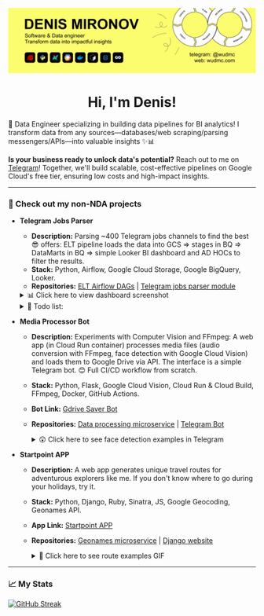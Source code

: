 ![Profile Header](./header.png)

<div align="center">
  <h1>Hi, I'm Denis!</h1>
</div>

🚀 Data Engineer specializing in building data pipelines for BI analytics! I transform data from any sources—databases/web scraping/parsing messengers/APIs—into valuable insights ✨📊 

**Is your business ready to unlock data's potential?** Reach out to me on [Telegram](https://t.me/wudmc)! Together, we'll build scalable, cost-effective pipelines on Google Cloud's free tier, ensuring low costs and high-impact insights.
    
---

### 💼 Check out my non-NDA projects 

- **Telegram Jobs Parser**
  - **Description:** Parsing ~400 Telegram jobs channels to find the best 😎 offers: ELT pipeline loads the data into GCS => stages in BQ => DataMarts in BQ => simple Looker BI dashboard and AD HOCs to filter the results.
  - **Stack:** Python, Airflow, Google Cloud Storage, Google BigQuery, Looker.
  - **Repositories:** [ELT Airflow DAGs](https://github.com/WuDMC/ELT_DAGs_for_tg_jobs_parser) | [Telegram jobs parser module](https://github.com/WuDMC/tg_jobs_parser_module)
  <!--
  - **Looker Dashboard:** [View Dashboard](https://lookerstudio.google.com/reporting/87cf00b3-86c9-4203-865b-54320c762bb6)
  -->
    <details>
      <summary>📊 Click here to view dashboard screenshot</summary>
      <img src="https://github.com/WuDMC/WuDMC/assets/65350779/42c84cdb-624e-4e3a-8c4c-940067c95c72" alt="Dashboard for Telegram Jobs Parser" width="800">
    </details>
    
    <details>
      <summary>📑 Todo list:</summary>
      <ul>
        <li>Add CI and auto tests (my bad ...it should have been done at the very first stage)</li>
        <li>Use Terraform and run the project with one button</li>
        <li>Simple ML model to classify vacancies from CHATS (not only dialogs like now)</li>
        <li>Create more useful dashboards</li>
        <li>Auto extraction to Google Sheets</li>
        <li>Deduplication</li>
        <li>Advanced ML model to parse vacancy parameters like region, salary</li>
      </ul>
    </details>

- **Media Processor Bot**
  - **Description:** Experiments with Computer Vision and FFmpeg: A web app (in Cloud Run container) processes media files (audio conversion with FFmpeg, face detection with Google Cloud Vision) and loads them to Google Drive via API. The interface is a simple Telegram bot. 😊 Full CI/CD workflow from scratch.
  - **Stack:** Python, Flask, Google Cloud Vision, Cloud Run & Cloud Build, FFmpeg, Docker, GitHub Actions.
  - **Bot Link:** [Gdrive Saver Bot](https://t.me/gdrive_saver_bot)
  - **Repositories:** [Data processing microservice](https://github.com/WuDMC/data-processing-web-app) | [Telegram Bot](https://github.com/WuDMC/simple-tg-bot)
    
    <details>
      <summary>😲 Click here to see face detection examples in Telegram</summary>
      <img src="https://github.com/WuDMC/WuDMC/assets/65350779/4a11e94f-9c29-4750-8a1c-881597fac733" alt="Gdrive Bot example" width="800">
    </details>

- **Startpoint APP**
  - **Description:** A web app generates unique travel routes for adventurous explorers like me. If you don't know where to go during your holidays, try it.
  - **Stack:** Python, Django, Ruby, Sinatra, JS, Google Geocoding, Geonames API.
  - **App Link:** [Startpoint APP](https://wudmc.com/startpoint.html)
  - **Repositories:** [Geonames microservice](https://github.com/WuDMC/geonames) | [Django website](https://github.com/WuDMC/wudmc.com)
    
    <details>
      <summary>🚞 Click here to see route examples GIF</summary>
      <img src="https://wudmc.com/static/assets/img/maps.gif" alt="Startpoint app example" width="600">
    </details>

---

### 📈 My Stats

[![GitHub Streak](http://github-readme-streak-stats.herokuapp.com?user=WuDMC&theme=dark&background=000000&hide_border=false&include_all_commits=true&count_private=true&layout=compact)](https://git.io/streak-stats)
